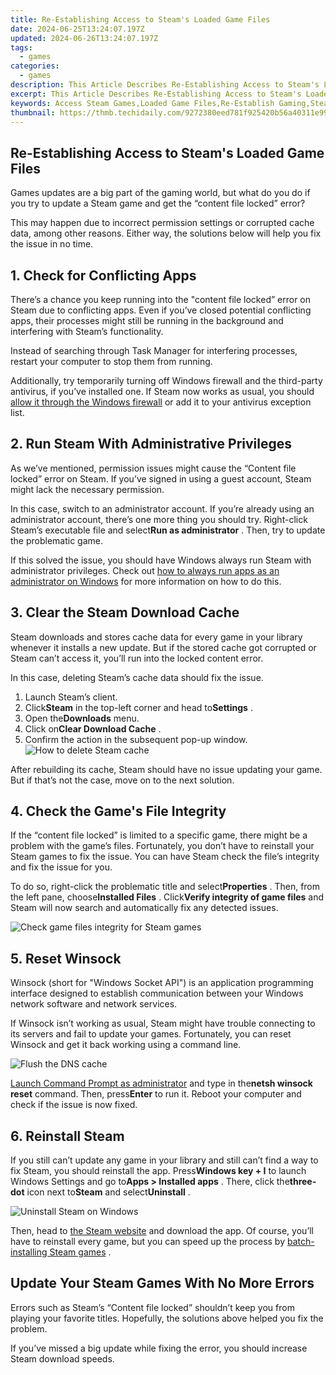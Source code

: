```yaml
---
title: Re-Establishing Access to Steam's Loaded Game Files
date: 2024-06-25T13:24:07.197Z
updated: 2024-06-26T13:24:07.197Z
tags:
  - games
categories:
  - games
description: This Article Describes Re-Establishing Access to Steam's Loaded Game Files
excerpt: This Article Describes Re-Establishing Access to Steam's Loaded Game Files
keywords: Access Steam Games,Loaded Game Files,Re-Establish Gaming,Steam File Retrieval,Restore Gaming Files,Accessing Steam Content,Loaded Data Recovery
thumbnail: https://thmb.techidaily.com/9272380eed781f925420b56a40311e99d78bb46c4ad65f2c158ff8f924f60868.jpg
---
```


## Re-Establishing Access to Steam's Loaded Game Files

 Games updates are a big part of the gaming world, but what do you do if you try to update a Steam game and get the “content file locked” error?

 This may happen due to incorrect permission settings or corrupted cache data, among other reasons. Either way, the solutions below will help you fix the issue in no time.

## 1\. Check for Conflicting Apps

 There’s a chance you keep running into the "content file locked” error on Steam due to conflicting apps. Even if you’ve closed potential conflicting apps, their processes might still be running in the background and interfering with Steam’s functionality.

 Instead of searching through Task Manager for interfering processes, restart your computer to stop them from running.

 Additionally, try temporarily turning off Windows firewall and the third-party antivirus, if you’ve installed one. If Steam now works as usual, you should [allow it through the Windows firewall](https://www.makeuseof.com/how-to-allow-apps-windows-firewall/) or add it to your antivirus exception list.

## 2\. Run Steam With Administrative Privileges

 As we’ve mentioned, permission issues might cause the “Content file locked” error on Steam. If you’ve signed in using a guest account, Steam might lack the necessary permission.

 In this case, switch to an administrator account. If you’re already using an administrator account, there’s one more thing you should try. Right-click Steam’s executable file and select**Run as administrator** . Then, try to update the problematic game.

 If this solved the issue, you should have Windows always run Steam with administrator privileges. Check out [how to always run apps as an administrator on Windows](https://www.makeuseof.com/tag/always-run-apps-administrator-windows/) for more information on how to do this.

## 3\. Clear the Steam Download Cache

 Steam downloads and stores cache data for every game in your library whenever it installs a new update. But if the stored cache got corrupted or Steam can’t access it, you’ll run into the locked content error.

 In this case, deleting Steam’s cache data should fix the issue.

1. Launch Steam’s client.
2. Click**Steam** in the top-left corner and head to**Settings** .
3. Open the**Downloads** menu.
4. Click on**Clear Download Cache** .
5. Confirm the action in the subsequent pop-up window.  
![How to delete Steam cache](https://static1.makeuseofimages.com/wordpress/wp-content/uploads/2023/08/delete-cache-1.jpg)

 After rebuilding its cache, Steam should have no issue updating your game. But if that’s not the case, move on to the next solution.

## 4\. Check the Game's File Integrity

 If the “content file locked” is limited to a specific game, there might be a problem with the game’s files. Fortunately, you don’t have to reinstall your Steam games to fix the issue. You can have Steam check the file’s integrity and fix the issue for you.

 To do so, right-click the problematic title and select**Properties** . Then, from the left pane, choose**Installed Files** . Click**Verify integrity of game files** and Steam will now search and automatically fix any detected issues.

![Check game files integrity for Steam games](https://static1.makeuseofimages.com/wordpress/wp-content/uploads/2023/08/check-files-1.jpg)

## 5\. Reset Winsock

 Winsock (short for "Windows Socket API") is an application programming interface designed to establish communication between your Windows network software and network services.

 If Winsock isn’t working as usual, Steam might have trouble connecting to its servers and fail to update your games. Fortunately, you can reset Winsock and get it back working using a command line.

![Flush the DNS cache](https://static1.makeuseofimages.com/wordpress/wp-content/uploads/2023/01/network-reset-command-1.jpg)

[Launch Command Prompt as administrator](http://makeuseof.com/windows-run-command-prompt-admin/) and type in the**netsh winsock reset** command. Then, press**Enter** to run it. Reboot your computer and check if the issue is now fixed.

## 6\. Reinstall Steam

 If you still can’t update any game in your library and still can’t find a way to fix Steam, you should reinstall the app. Press**Windows key + I** to launch Windows Settings and go to**Apps > Installed apps** . There, click the**three-dot** icon next to**Steam** and select**Uninstall** .

![Uninstall Steam on Windows](https://static1.makeuseofimages.com/wordpress/wp-content/uploads/2023/08/uninstall-steam-1.jpg)

 Then, head to [the Steam website](https://store.steampowered.com/) and download the app. Of course, you’ll have to reinstall every game, but you can speed up the process by [batch-installing Steam games](https://www.makeuseof.com/tag/its-easy-to-batch-install-and-uninstall-steam-games/) .

## Update Your Steam Games With No More Errors

 Errors such as Steam’s “Content file locked” shouldn’t keep you from playing your favorite titles. Hopefully, the solutions above helped you fix the problem.

 If you’ve missed a big update while fixing the error, you should increase Steam download speeds.


<ins class="adsbygoogle"
     style="display:block"
     data-ad-format="autorelaxed"
     data-ad-client="ca-pub-7571918770474297"
     data-ad-slot="1223367746"></ins>



<ins class="adsbygoogle"
     style="display:block"
     data-ad-client="ca-pub-7571918770474297"
     data-ad-slot="8358498916"
     data-ad-format="auto"
     data-full-width-responsive="true"></ins>


